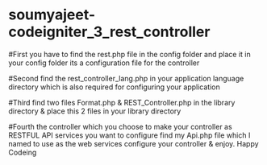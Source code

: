 # soumyajeet-codeigniter_3_rest_controller

#First you have to find the rest.php file in the config folder and place it in your config folder its a configuration file for the controller

#Second find the rest_controller_lang.php in your application language directory which is also required for configuring your application

#Third find two files Format.php & REST_Controller.php in the library directory & place this 2 files in your library directory

#Fourth the controller which you choose to make your controller as RESTFUL API services you want to configure find my Api.php file which I named to use as the web services configure your controller & enjoy. Happy Codeing
